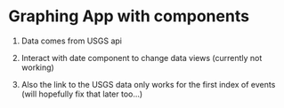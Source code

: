 # Graphing App with components

1. Data comes from USGS api

2. Interact with date component to change data views (currently not working)

3. Also the link to the USGS data only works for the first index of events (will hopefully fix that later too...)
